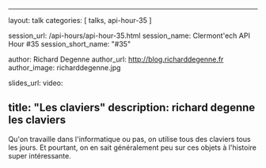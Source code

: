 ---
layout: talk
categories: [ talks, api-hour-35 ]

session_url: /api-hours/api-hour-35.html
session_name: Clermont'ech API Hour &#35;35
session_short_name: "&#35;35"

author: Richard Degenne
author_url: http://blog.richarddegenne.fr
author_image: richarddegenne.jpg

slides_url:
video: 

title: "Les claviers"
description: richard degenne les claviers
------

Qu'on travaille dans l'informatique ou pas, on utilise tous des claviers tous
les jours. Et pourtant, on en sait généralement peu sur ces objets à l'histoire
super intéressante.

